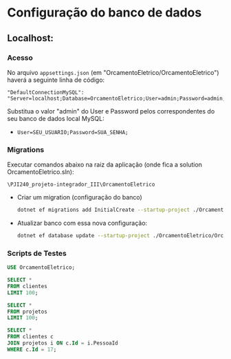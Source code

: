 # Configuração do banco de dados 

## Localhost:

### Acesso

No arquivo `appsettings.json` (em "OrcamentoEletrico/OrcamentoEletrico") haverá a seguinte linha de código:

```
"DefaultConnectionMySQL": "Server=localhost;Database=OrcamentoEletrico;User=admin;Password=admin;"
```

Substitua o valor "admin" do User e Password pelos correspondentes do seu banco de dados local MySQL:

- `User=SEU_USUARIO;Password=SUA_SENHA;`



### Migrations
 
Executar comandos abaixo na raiz da aplicação (onde fica a solution OrcamentoEletrico.sln):

`\PJI240_projeto-integrador_III\OrcamentoEletrico`


- Criar um migration (configuração do banco)

	```sh
	dotnet ef migrations add InitialCreate --startup-project ./OrcamentoEletrico/OrcamentoEletrico.csproj -p ./OrcamentoEletricoInfra/OrcamentoEletricoInfra.csproj
	```

- Atualizar banco com essa nova configuração:

	```sh
	dotnet ef database update --startup-project ./OrcamentoEletrico/OrcamentoEletrico.csproj -p ./OrcamentoEletricoInfra/OrcamentoEletricoInfra.csproj
	```

### Scripts de Testes

```sql
USE OrcamentoEletrico;

SELECT *
FROM clientes
LIMIT 100;

SELECT *
FROM projetos
LIMIT 100;

SELECT *
FROM clientes c
JOIN projetos i ON c.Id = i.PessoaId
WHERE c.Id = 17;
```

